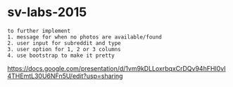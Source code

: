 # sv-labs-2015

    to further implement
    1. message for when no photos are available/found
    2. user input for subreddit and type
    3. user option for 1, 2 or 3 columns
    4. use bootstrap to make it pretty

https://docs.google.com/presentation/d/1vm9kDLLoxrbqxCrDQv94hFHI0vI4THEmtL30U6NFn5U/edit?usp=sharing
